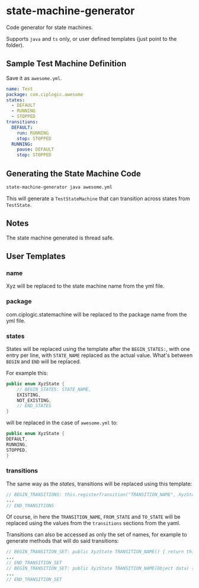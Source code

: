 # state-machine-generator

Code generator for state machines.

Supports `java` and `ts` only, or user defined templates (just point to the folder).

## Sample Test Machine Definition

Save it as `awesome.yml`.

```yaml
name: Test
package: com.ciplogic.awesome
states:
  - DEFAULT
  - RUNNING
  - STOPPED
transitions:
  DEFAULT:
    run: RUNNING
    stop: STOPPED
  RUNNING:
    pause: DEFAULT
    stop: STOPPED
```

## Generating the State Machine Code

```sh
state-machine-generator java awesome.yml
```

This will generate a `TestStateMachine` that can transition across states from
`TestState`.

## Notes

The state machine generated is thread safe.

## User Templates

### name

Xyz will be replaced to the state machine name from the yml file.

### package

com.ciplogic.statemachine will be replaced to the package name from the yml
file.

### states

States will be replaced using the template after the `BEGIN_STATES:`, with one
entry per line, with `STATE_NAME` replaced as the actual value. What's between
`BEGIN` and `END` will be replaced.

For example this:

```java
public enum XyzState {
    // BEGIN_STATES: STATE_NAME,
    EXISTING,
    NOT_EXISTING,
    // END_STATES
}
```

will be replaced in the case of `awesome.yml` to:

```java
public enum XyzState {
DEFAULT,
RUNNING,
STOPPED,
}
```

### transitions

The same way as the _states_, transitions will be replaced using this template:

```java
// BEGIN_TRANSITIONS: this.registerTransition("TRANSITION_NAME", XyzState.FROM_STATE, XyzState.TO_STATE);
...
// END_TRANSITIONS
```

Of course, in here the `TRANSITION_NAME`, `FROM_STATE` and `TO_STATE` will be replaced using the values from the `transitions` sections from the yaml.

Transitions can also be accessed as only the set of names, for example to
generate methods that will do said transitions:

```java
// BEGIN_TRANSITION_SET: public XyzState TRANSITION_NAME() { return this.transition("TRANSITION_NAME"); }
...
// END_TRANSITION_SET
// BEGIN_TRANSITION_SET: public XyzState TRANSITION_NAME(Object data) { return this.transition("TRANSITION_NAME", data); }
...
// END_TRANSITION_SET
```

